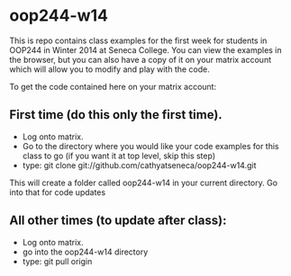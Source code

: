 oop244-w14
==========

This is repo contains class examples for the first week for students in OOP244 in Winter 2014 at Seneca College.  You can view the examples in the browser, but you can also have a copy of it on your matrix account which will allow you to modify and play with the code.

To get the code contained here on your matrix account:

First time (do this only the first time).  
----------------------------------------

* Log onto matrix.
* Go to the directory where you would like your code examples for this class to go (if you want it at top level, skip this step)
* type: git clone git://github.com/cathyatseneca/oop244-w14.git

This will create a folder called oop244-w14 in your current directory.  Go into that for code updates

All other times (to update after class):
----------------

* Log onto matrix.
* go into the oop244-w14 directory
* type: git pull origin
